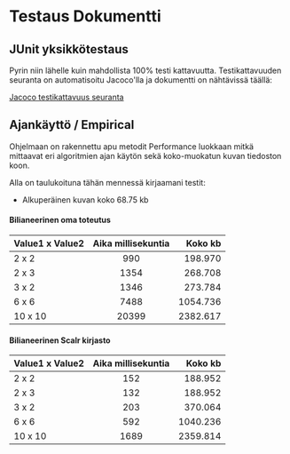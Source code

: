 # Testaus Dokumentti

## JUnit yksikkötestaus

Pyrin niin lähelle kuin mahdollista 100% testi kattavuutta. Testikattavuuden seuranta on automatisoitu Jacoco'lla ja dokumentti on nähtävissä täällä:

[Jacoco testikattavuus seuranta](../master/IMGresize/target/site/jacoco/index.html)


## Ajankäyttö / Empirical

Ohjelmaan on rakennettu apu metodit Performance luokkaan mitkä mittaavat eri algoritmien ajan käytön sekä koko-muokatun kuvan tiedoston koon. 

Alla on taulukoituna tähän mennessä kirjaamani testit:

 - Alkuperäinen kuvan koko 68.75 kb

#### Bilianeerinen oma toteutus

| Value1 x Value2 | Aika millisekuntia       | Koko kb |
| -------------  |:------------:| ----------:|
| 2 x 2      | 990          | 198.970        |
| 2 x 3      | 1354          | 268.708        |
| 3 x 2      | 1346        | 273.784       | 
| 6 x 6    | 7488         | 1054.736      |
| 10 x 10    | 20399         | 2382.617      |

#### Bilianeerinen Scalr kirjasto

| Value1 x Value2 | Aika millisekuntia       | Koko kb |
| -------------  |:------------:| ----------:|
| 2 x 2      | 152         | 188.952        |
| 2 x 3      | 132          | 188.952        |
| 3 x 2      | 203         | 370.064       | 
| 6 x 6    | 592        | 1040.236      |
| 10 x 10    | 1689         | 2359.814      |